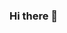 ### Hi there 👋

<!--
**shreyaSrinivaso/ShreyaSrinivaso** is a ✨ _special_ ✨ repository because its `README.md` (this file) appears on your GitHub profile.
======================Date: 1/24/2022=====================
1. Variables : give good name, don't use keywords, don't use special characters ,[a-z ,A-Z, 0-9, _], use camelCase naming convection

a=10
b=10

to find the physical address 
print(id(a))   => 14495094402
print(id(b))   => 14495094404

======================Date: 1/25/2022======================
JAN 25 :
Datatype : type of data 
every data type is a class in python
  1. int : 2,4,78 
  2. float : 2.34 , 4.56
  3. boolean : True/ False
  4. complex : 5 + 6j
  5. string : 
      array of car , set of char , collection of char 
      whatever is with in '' / ""
      a =10 
      print("value of var a :",a)    =>value of var a :10
      print("datatype:",type(a))     => int
  6. single and double quote
      single quote : 'I'am fine ' => error
                     "I'am fine ' => no problem
                     'I\'m fine'  => use of \ escape char 
  7. Operator : 
      Airthmetic Operator [+,-,*,/,**,%,//]
      7+10 =17
      17-22 = -5
      13*6 = 78
      22/4 = 5.4
      2**5 = 32 [power]
      -3**5
      13%3 = 1  [remainder]
      20%7 = 6
      15%4 = 3
      20%9 = 2

      floor division [//] :
      do normal division 
      plot your value in scale 
      identify small value 
      we will always get the minimum division
      5//2  => 2.5 = 2
      5//4 => 1.25 => 1
      -5//2 => -2.5 => -3
      -20//2 => -10
      -10//4 => -2.5 => -3
      20//8 => 2






